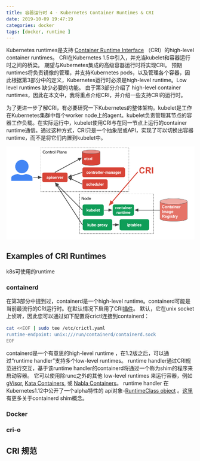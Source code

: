 ```yaml
---
title: 容器运行时 4 - Kubernetes Container Runtimes & CRI
date: 2019-10-09 19:47:19
categories: docker
tags: [docker, runtime ]
---
```


Kubernetes runtimes是支持 [Container Runtime Interface](https://github.com/kubernetes/community/blob/master/contributors/devel/sig-node/container-runtime-interface.md) （CRI）的high-level container runtimes。 CRI在Kubernetes 1.5中引入，并充当kubelet和容器运行时之间的桥梁。 期望与Kubernetes集成的高级容器运行时将实现CRI。 预期runtimes将负责镜像的管理，并支持Kubernetes pods，以及管理各个容器，因此根据第3部分中的定义，Kubernetes运行时必须是high-level runtime。Low level runtimes 缺少必要的功能。 由于第3部分介绍了 high-level container runtimes，因此在本文中，我将重点介绍CRI，并介绍一些支持CRI的运行时。

为了更进一步了解CRI，有必要研究一下Kubernetes的整体架构。kubelet是工作在Kubernetes集群中每个worker node上的agent。kubelet负责管理其节点的容器工作负载。在实际运行中，kubelet使用CRI与在同一节点上运行的container runtime通信。通过这种方式，CRI只是一个抽象层或API，实现了可以切换出容器runtime，而不是将它们内置到kubelet中。

![runtime-architecture](https://raw.githubusercontent.com/liupeng0518/e-book/master/docker/.images/CRI.png)

## Examples of CRI Runtimes

k8s可使用的runtime

### containerd

在第3部分中提到过，containerd是一个high-level runtime。containerd可能是当前最流行的CRI运行时。在默认情况下启用了CRI[插件](https://github.com/containerd/cri)。 默认，它在unix socket上侦听，因此您可以通过如下配置将crictl连接到containerd：

```bash
cat <<EOF | sudo tee /etc/crictl.yaml
runtime-endpoint: unix:///run/containerd/containerd.sock
EOF
```

containerd是一个有意思的high-level runtime ，在1.2版之后，可以通过“runtime handler”支持多个low-level runtimes。 runtime handler通过CRI规范进行交互，基于该runtime handler的containerd将通过一个称为shim的程序来启动容器。 它可以使用除runc之外的其他 low-level runtimes 来运行容器，例如 [gVisor](https://github.com/google/gvisor), [Kata Containers](https://katacontainers.io/), 或 [Nabla Containers](https://nabla-containers.github.io/)。 runtime handler 在Kubernetes1.12中公开了一个alpha特性的 api对象-[RuntimeClass object](https://kubernetes.io/docs/concepts/containers/runtime-class/) 。[这里](https://github.com/containerd/containerd/pull/2434)有更多关于containerd shim概念。

### Docker



### cri-o



## CRI 规范